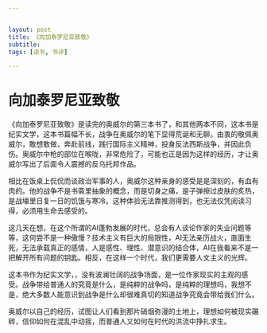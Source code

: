 ```yaml
---


layout: post
title: 《向加泰罗尼亚致敬》
subtitle: 
tags: [读书, 书评]

---
```


<head>
    <script src="https://cdn.mathjax.org/mathjax/latest/MathJax.js?config=TeX-AMS-MML_HTMLorMML" type="text/javascript"></script>
    <script type="text/x-mathjax-config">
        MathJax.Hub.Config({
            tex2jax: {
            skipTags: ['script', 'noscript', 'style', 'textarea', 'pre'],
            inlineMath: [['$','$']]
            }
        });
    </script>
</head>




# 向加泰罗尼亚致敬


《向加泰罗尼亚致敬》是读完的奥威尔的第三本书了，和其他两本不同，这本书是纪实文学，这本书篇幅不长，战争在奥威尔的笔下显得荒诞和无聊。由衷的敬佩奥威尔，敢想敢做，奔赴前线，践行国际主义精神，投身反法西斯战争，并因此负伤。奥威尔中枪的部位在喉咙，非常危险了，可能也正是因为这样的经历，才让奥威尔写出了后面令人震撼的反乌托邦作品。

相比在饭桌上侃侃而谈政治军事的人，奥威尔这种亲身的感受是是深刻的，有血有肉的。他的战争不是书斋里抽象的概念，而是切身之痛，是子弹擦过皮肤的炙热，是战壕里日复一日的饥饿与寒冷。这种体验无法靠推测得到，也无法仅凭阅读习得，必须用生命去感受的。

这几天在想，在这个所谓的AI蓬勃发展的时代，总会有人谈论作家的失业问题等等，这何尝不是一种傲慢？技术主义有巨大的局限性，AI无法亲历战火，直面生死，无法承载真正的感情，人是感性、理性、潜意识的结合体，AI在我看来不是一把解开所有问题的钥匙。相反，在这样一个时代，我们更需要人文主义的光辉。

这本书作为纪实文学，，没有波澜壮阔的战争场面，是一位作家现实的主观的感受。战争带给普通人的究竟是什么，是纯粹的战争吗，是纯粹的理想吗，我想不是，绝大多数人能意识到战争是什么却很难真切的知道战争究竟会带给我们什么。

奥威尔以自己的经历，试图让人们看到那片硝烟弥漫的土地上，理想如何被现实碾碎，信仰如何在混乱中动摇，而普通人又如何在时代的洪流中挣扎求生。